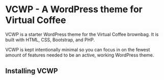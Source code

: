 # VCWP - A WordPress theme for Virtual Coffee

VCWP is a starter WordPress theme for the Virtual Coffee brownbag. It is built with HTML, CSS, Bootstrap, and PHP.

VCWP is kept intentionally minimal so you can focus in on the fewest amount of features needed to be an active, working WordPress theme.

## Installing VCWP
